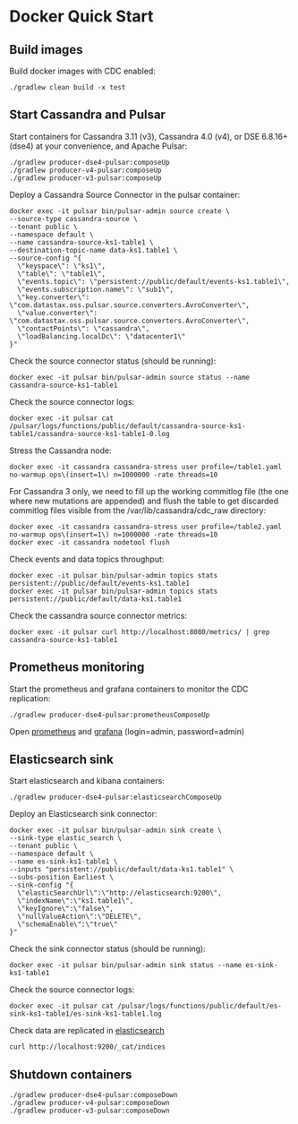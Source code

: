 # Docker Quick Start

## Build images

Build docker images with CDC enabled:

    ./gradlew clean build -x test

## Start Cassandra and Pulsar

Start containers for Cassandra 3.11 (v3), Cassandra 4.0 (v4), or DSE 6.8.16+ (dse4) at your convenience, and Apache Pulsar:

    ./gradlew producer-dse4-pulsar:composeUp
    ./gradlew producer-v4-pulsar:composeUp
    ./gradlew producer-v3-pulsar:composeUp

Deploy a Cassandra Source Connector in the pulsar container:

    docker exec -it pulsar bin/pulsar-admin source create \
    --source-type cassandra-source \
    --tenant public \
    --namespace default \
    --name cassandra-source-ks1-table1 \
    --destination-topic-name data-ks1.table1 \
    --source-config "{
      \"keyspace\": \"ks1\",
      \"table\": \"table1\",
      \"events.topic\": \"persistent://public/default/events-ks1.table1\",
      \"events.subscription.name\": \"sub1\",
      \"key.converter\": \"com.datastax.oss.pulsar.source.converters.AvroConverter\",
      \"value.converter\": \"com.datastax.oss.pulsar.source.converters.AvroConverter\",
      \"contactPoints\": \"cassandra\",
      \"loadBalancing.localDc\": \"datacenter1\"
    }"

Check the source connector status (should be running):

    docker exec -it pulsar bin/pulsar-admin source status --name cassandra-source-ks1-table1

Check the source connector logs:

    docker exec -it pulsar cat /pulsar/logs/functions/public/default/cassandra-source-ks1-table1/cassandra-source-ks1-table1-0.log

Stress the Cassandra node:

    docker exec -it cassandra cassandra-stress user profile=/table1.yaml no-warmup ops\(insert=1\) n=1000000 -rate threads=10

For Cassandra 3 only, we need to fill up the working commitlog file (the one where new mutations are appended) and flush the table to get discarded commitlog files visible from the /var/lib/cassandra/cdc_raw directory:

    docker exec -it cassandra cassandra-stress user profile=/table2.yaml no-warmup ops\(insert=1\) n=1000000 -rate threads=10
    docker exec -it cassandra nodetool flush

Check events and data topics throughput:

    docker exec -it pulsar bin/pulsar-admin topics stats persistent://public/default/events-ks1.table1
    docker exec -it pulsar bin/pulsar-admin topics stats persistent://public/default/data-ks1.table1

Check the cassandra source connector metrics:

    docker exec -it pulsar curl http://localhost:8080/metrics/ | grep cassandra-source-ks1-table1

## Prometheus monitoring

Start the prometheus and grafana containers to monitor the CDC replication:

    ./gradlew producer-dse4-pulsar:prometheusComposeUp
    
Open [prometheus](http://localhost:9090) and [grafana](http://localhost:3000) (login=admin, password=admin)

## Elasticsearch sink

Start elasticsearch and kibana containers:

    ./gradlew producer-dse4-pulsar:elasticsearchComposeUp

Deploy an Elasticsearch sink connector:

    docker exec -it pulsar bin/pulsar-admin sink create \
    --sink-type elastic_search \
    --tenant public \
    --namespace default \
    --name es-sink-ks1-table1 \
    --inputs "persistent://public/default/data-ks1.table1" \
    --subs-position Earliest \
    --sink-config "{
      \"elasticSearchUrl\":\"http://elasticsearch:9200\",
      \"indexName\":\"ks1.table1\",
      \"keyIgnore\":\"false\",
      \"nullValueAction\":\"DELETE\",
      \"schemaEnable\":\"true\"
    }"

Check the sink connector status (should be running):

    docker exec -it pulsar bin/pulsar-admin sink status --name es-sink-ks1-table1

Check the source connector logs:

    docker exec -it pulsar cat /pulsar/logs/functions/public/default/es-sink-ks1-table1/es-sink-ks1-table1.log

Check data are replicated in [elasticsearch](http://localhost:9200/_cat/indices)

    curl http://localhost:9200/_cat/indices

## Shutdown containers

    ./gradlew producer-dse4-pulsar:composeDown
    ./gradlew producer-v4-pulsar:composeDown
    ./gradlew producer-v3-pulsar:composeDown
